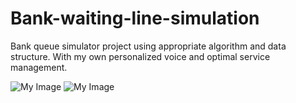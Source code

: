 # Bank-waiting-line-simulation
Bank queue simulator project using appropriate algorithm and data structure. With my own personalized voice and optimal service management. 

![My Image](./image/1.PNG)
![My Image](./image/2.PNG)

